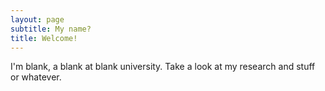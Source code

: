 ```yaml
---
layout: page
subtitle: My name?
title: Welcome!
---
```


I'm blank, a blank at blank university. Take a look at my research and stuff or whatever.